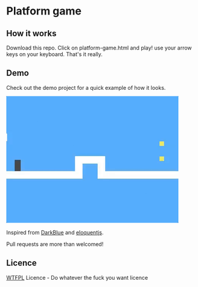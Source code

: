 # Platform game

## How it works

Download this repo. Click on platform-game.html and play! use your arrow keys on your keyboard. That's it really.

## Demo
Check out the demo project for a quick example of how it looks.

![weather-app](https://github.com/mottiden/platform-game/blob/master/platform-game.gif)

Inspired from [DarkBlue](http://www.lessmilk.com/games/10) and [eloquentjs](http://eloquentjavascript.net/15_game.html). 

Pull requests are more than welcomed!

## Licence
[WTFPL](http://www.wtfpl.net/) Licence - Do whatever the fuck you want licence 
